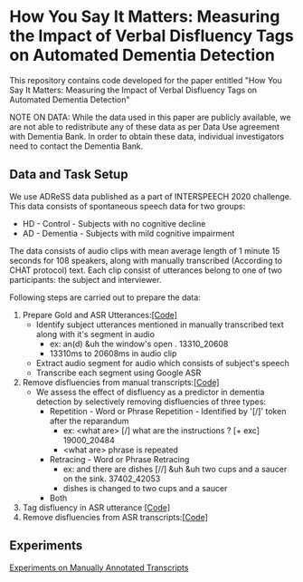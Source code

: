 # How You Say It Matters: Measuring the Impact of Verbal Disfluency Tags on Automated Dementia Detection

This repository contains code developed for the paper entitled "How You Say It Matters: Measuring the Impact of Verbal Disfluency Tags on Automated Dementia Detection"

NOTE ON DATA: While the data used in this paper are publicly available, we are not able to redistribute any of these data as per Data Use agreement with Dementia Bank. In order to obtain these data, individual investigators need to contact the Dementia Bank.

## Data and Task Setup

We use ADReSS data published as a part of INTERSPEECH 2020 challenge. This data consists of spontaneous speech data for two groups:
* HD - Control - Subjects with no cognitive decline
* AD - Dementia - Subjects with mild cognitive impairment

The data consists of audio clips with mean average length of 1 minute 15 seconds for 108 speakers, along with manually transcribed (According to CHAT protocol) text.
Each clip consist of utterances belong to one of two participants: the subject and interviewer.

Following steps are carried out to prepare the data:
1. Prepare Gold and ASR Utterances:[[Code]](./code/speech_recognition/transcribe.py)
   * Identify subject utterances mentioned in manually transcribed text along with it's segment in audio 
      * ex: an(d) &uh the window's open . 13310_20608 
      * 13310ms to 20608ms in audio clip
   * Extract audio segment for audio which consists of subject's speech
   * Transcribe each segment using Google ASR
2. Remove disfluencies from manual transcripts:[[Code]](./code/disfluency/remove_disfluency_gold.py)
   * We assess the effect of disfluency as a predictor in dementia detection by selectively removing disfluencies of three types:
      * Repetition - Word or Phrase Repetition - Identified by '[/]' token after the reparandum
         * ex: \<what are\> [/] what are the instructions ? [+ exc] 19000_20484 
         * \<what are\> phrase is repeated
      * Retracing - Word or Phrase Retracing
         * ex: and there are dishes [//] &uh &uh two cups and a saucer on the sink. 37402_42053 
         * dishes is changed to two cups and a saucer
      * Both
4. Tag disfluency in ASR utterance [[Code]](https://github.com/pariajm/joint-disfluency-detector-and-parser)
5. Remove disfluencies from ASR transcripts:[[Code]](./code/disfluency/remove_disfluency_fisher.py)

## Experiments
 [Experiments on Manually Annotated Transcripts](Experiments.ipynb)


